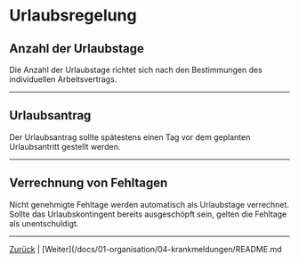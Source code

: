 # Urlaubsregelung

## Anzahl der Urlaubstage

Die Anzahl der Urlaubstage richtet sich nach den Bestimmungen des individuellen Arbeitsvertrags.

---

## Urlaubsantrag

Der Urlaubsantrag sollte spätestens einen Tag vor dem geplanten Urlaubsantritt gestellt werden.

---

## Verrechnung von Fehltagen

Nicht genehmigte Fehltage werden automatisch als Urlaubstage verrechnet. Sollte das Urlaubskontingent bereits ausgeschöpft sein, gelten die Fehltage als unentschuldigt.

---

[Zurück](/docs/01-organisation/02-arbeits-pausenzeiten/README.md) | [Weiter](/docs/01-organisation/04-krankmeldungen/README.md
